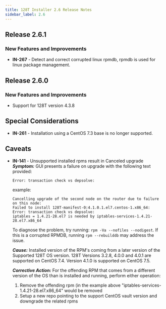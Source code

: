 ```yaml
---
title: 128T Installer 2.6 Release Notes
sidebar_label: 2.6
---
```


## Release 2.6.1

### New Features and Improvements

- **IN-267** - Detect and correct corrupted linux rpmdb, rpmdb is used for linux package management.

## Release 2.6.0

### New Features and Improvements

- Support for 128T version 4.3.8

## Special Considerations

- **IN-261** - Installation using a CentOS 7.3 base is no longer supported.

## Caveats

- **IN-141** - Unsupported installed rpms result in Canceled upgrade
  _**Symptom:**_ GUI presents a failure on upgrade with the following text provided:

  ```
  Error: transaction check vs depsolve:
  ```

  example:

  ```
  Cancelling upgrade of the second node on the router due to failure on this node:
  Failed to install 128T-manifest-0:4.1.0.1.el7.centos-1.x86_64:
  Error: transaction check vs depsolve:
  iptables = 1.4.21-28.el7 is needed by iptables-services-1.4.21-28.el7.x86_64
  ```

  To diagnose the problem, try running: `rpm -Va --nofiles --nodigest`.
  If this is a corrupted RPMDB, running `rpm --rebuilddb` may address the issue.

  _**Cause:**_ Installed version of the RPM's coming from a later version of the Supported 128T OS version. 128T Versions 3.2.8, 4.0.0 and 4.0.1 are supported on CentOS 7.4. Version 4.1.0 is supported on CentOS 7.5.

  _**Corrective Action:**_ For the offending RPM that comes from a different version of the OS than is installed and running, perform either operation:

  1. Remove the offending rpm (in the example above "iptables-services-1.4.21-28.el7.x86_64" would be removed
  2. Setup a new repo pointing to the support CentOS vault version and downgrade the related rpms
